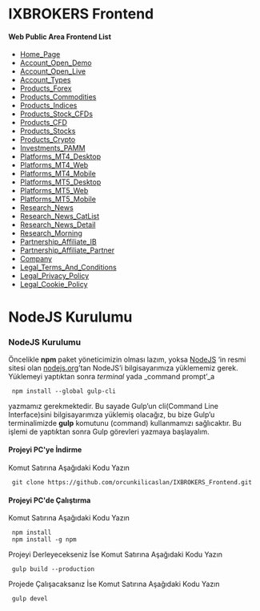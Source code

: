 # IXBROKERS Frontend

#### Web Public Area Frontend List
 - [Home_Page](https://orcunkilicaslan.github.io/IXBROKERS_Frontend/html/Home_Page.html)
 - [Account_Open_Demo](https://orcunkilicaslan.github.io/IXBROKERS_Frontend/html/Account_Open_Demo.html)
 - [Account_Open_Live](https://orcunkilicaslan.github.io/IXBROKERS_Frontend/html/Account_Open_Live.html)
 - [Account_Types](https://orcunkilicaslan.github.io/IXBROKERS_Frontend/html/Account_Types.html)
 - [Products_Forex](https://orcunkilicaslan.github.io/IXBROKERS_Frontend/html/Products_Forex.html)
 - [Products_Commodities](https://orcunkilicaslan.github.io/IXBROKERS_Frontend/html/Products_Commodities.html)
 - [Products_Indices](https://orcunkilicaslan.github.io/IXBROKERS_Frontend/html/Products_Indices.html)
 - [Products_Stock_CFDs](https://orcunkilicaslan.github.io/IXBROKERS_Frontend/html/Products_Stock_CFDs.html)
 - [Products_CFD](https://orcunkilicaslan.github.io/IXBROKERS_Frontend/html/23_Products_CFD.html)
 - [Products_Stocks](https://orcunkilicaslan.github.io/IXBROKERS_Frontend/html/Products_Stocks.html)
 - [Products_Crypto](https://orcunkilicaslan.github.io/IXBROKERS_Frontend/html/Products_Crypto.html)
 - [Investments_PAMM](https://orcunkilicaslan.github.io/IXBROKERS_Frontend/html/Investments_PAMM.html)
 - [Platforms_MT4_Desktop](https://orcunkilicaslan.github.io/IXBROKERS_Frontend/html/Platforms_MT4_Desktop.html)
 - [Platforms_MT4_Web](https://orcunkilicaslan.github.io/IXBROKERS_Frontend/html/Platforms_MT4_Web.html)
 - [Platforms_MT4_Mobile](https://orcunkilicaslan.github.io/IXBROKERS_Frontend/html/Platforms_MT4_Mobile.html)
 - [Platforms_MT5_Desktop](https://orcunkilicaslan.github.io/IXBROKERS_Frontend/html/Platforms_MT5_Desktop.html)
 - [Platforms_MT5_Web](https://orcunkilicaslan.github.io/IXBROKERS_Frontend/html/Platforms_MT5_Web.html)
 - [Platforms_MT5_Mobile](https://orcunkilicaslan.github.io/IXBROKERS_Frontend/html/Platforms_MT5_Mobile.html)
 - [Research_News](https://orcunkilicaslan.github.io/IXBROKERS_Frontend/html/Research_News.html)
 - [Research_News_CatList](https://orcunkilicaslan.github.io/IXBROKERS_Frontend/html/Research_News_CatList.html)
 - [Research_News_Detail](https://orcunkilicaslan.github.io/IXBROKERS_Frontend/html/Research_News_Detail.html)
 - [Research_Morning](https://orcunkilicaslan.github.io/IXBROKERS_Frontend/html/Research_Morning.html)
 - [Partnership_Affiliate_IB](https://orcunkilicaslan.github.io/IXBROKERS_Frontend/html/Partnership_Affiliate_IB.html)
 - [Partnership_Affiliate_Partner](https://orcunkilicaslan.github.io/IXBROKERS_Frontend/html/Partnership_Affiliate_Partner.html)
 - [Company](https://orcunkilicaslan.github.io/IXBROKERS_Frontend/html/Company.html)
 - [Legal_Terms_And_Conditions](https://orcunkilicaslan.github.io/IXBROKERS_Frontend/html/Legal_Terms_And_Conditions.html)
 - [Legal_Privacy_Policy](https://orcunkilicaslan.github.io/IXBROKERS_Frontend/html/Legal_Privacy_Policy.html)
 - [Legal_Cookie_Policy](https://orcunkilicaslan.github.io/IXBROKERS_Frontend/html/Legal_Cookie_Policy.html)
   

# NodeJS Kurulumu
  
### NodeJS Kurulumu  
Öncelikle **npm** paket yöneticimizin olması lazım, yoksa [NodeJS](https://nodejs.org/) ‘in resmi sitesi olan [nodejs.org](https://nodejs.org/en/download/)’tan NodeJS’i bilgisayarımıza yüklememiz gerek.  Yüklemeyi yaptıktan sonra _terminal_ yada _command prompt’_a  
  
     npm install --global gulp-cli  

yazmamız gerekmektedir. Bu sayade Gulp’un cli(Command Line Interface)sini bilgisayarımıza yüklemiş olacağız, bu bize Gulp’u terminalimizde **gulp** komutunu (command) kullanmamızı sağlıcaktır. Bu işlemi de yaptıktan sonra Gulp görevleri yazmaya başlayalım.  
  
  
#### Projeyi PC'ye İndirme  
Komut Satırına Aşağıdaki Kodu Yazın  

     git clone https://github.com/orcunkilicaslan/IXBROKERS_Frontend.git  

#### Projeyi PC'de Çalıştırma  
Komut Satırına Aşağıdaki Kodu Yazın  

     npm install
     npm install -g npm  


Projeyi Derleyecekseniz İse Komut Satırına Aşağıdaki Kodu Yazın  

     gulp build --production

Projede Çalışacaksanız İse Komut Satırına Aşağıdaki Kodu Yazın  

     gulp devel  